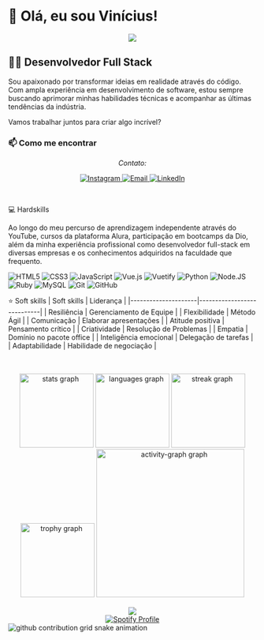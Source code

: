 # 👋 Olá, eu sou Vinícius!

<div align="center">
  <img src="https://media1.tenor.com/m/0fPnYtQ4KTkAAAAC/jinbe-jinbei.gif" />
</div>

## 👨‍💻 Desenvolvedor Full Stack

Sou apaixonado por transformar ideias em realidade através do código. Com ampla experiência em desenvolvimento de software, estou sempre buscando aprimorar minhas habilidades técnicas e acompanhar as últimas tendências da indústria.

Vamos trabalhar juntos para criar algo incrível?

### 📫 Como me encontrar

<div align="center">
  <p><em>Contato:</em></p>
  <p>
    <a href="https://www.instagram.com/vinicius.tac/" target="_blank">
      <img src="https://img.shields.io/badge/-Instagram-%23E4405F?style=for-the-badge&logo=instagram&logoColor=white" target="_blank" alt="Instagram">
    </a>
    <a href="mailto:viniciustacosta@gmail.com">
      <img src="https://img.shields.io/badge/-Gmail-%23333?style=for-the-badge&logo=gmail&logoColor=white" target="_blank" alt="Email">
    </a>
    <a href="https://www.linkedin.com/in/vinícius-tadeu-andrade-costa/" target="_blank">
      <img src="https://img.shields.io/badge/-LinkedIn-%230077B5?style=for-the-badge&logo=linkedin&logoColor=white" target="_blank" alt="LinkedIn">
    </a>
  </p>
</div>





  <br>

💻 Hardskills

Ao longo do meu percurso de aprendizagem independente através do YouTube, cursos da plataforma Alura, participação em bootcamps da Dio, além da minha experiência profissional como desenvolvedor full-stack em diversas empresas e os conhecimentos adquiridos na faculdade que frequento.

![HTML5](https://img.shields.io/badge/HTML5-000?style=flat&logo=html5)
![CSS3](https://img.shields.io/badge/CSS3-000?style=flat&logo=css3&logoColor=264CE4)
![JavaScript](https://img.shields.io/badge/JavaScript-000?style=flat&logo=javascript)
![Vue.js](https://img.shields.io/badge/Vue.js-000?style=flat&logo=vue.js)
![Vuetify](https://img.shields.io/badge/Vuetify-000?style=flat&logo=vuetify)
![Python](https://img.shields.io/badge/Python-000?style=flat&logo=python)
![Node.JS](https://img.shields.io/badge/Node.JS-000?style=flat&logo=nodedotjs)
![Ruby](https://img.shields.io/badge/Ruby-000?style=flat&logo=ruby)
![MySQL](https://img.shields.io/badge/MySQL-000?style=flat&logo=mysql)
![Git](https://img.shields.io/badge/Git-000?style=flat&logo=git)
![GitHub](https://img.shields.io/badge/GitHub-000?style=flat&logo=github)
  <br>
  
  ⭐ Soft skills
| Soft skills         | Liderança                  |
|---------------------|----------------------------|
| Resiliência         | Gerenciamento de Equipe    |
| Flexibilidade       | Método Ágil                |
| Comunicação         | Elaborar apresentações     |
| Atitude positiva    | Pensamento crítico         |
| Criatividade        | Resolução de Problemas     |
| Empatia             | Domínio no pacote office   |
| Inteligência emocional | Delegação de tarefas    |
| Adaptabilidade      |   Habilidade de negociação  |

</br>

<br clear="both">

<div align="center">
  <img src="https://github-readme-stats.vercel.app/api?username=ViniciusTAC&hide_title=false&hide_rank=false&show_icons=true&include_all_commits=false&count_private=true&disable_animations=true&theme=synthwave&locale=pt-br&hide_border=false&order=1&custom_title=Estat%C3%ADsticas%20do%20ViniciusTAC" height="150" alt="stats graph"  />
  <img src="https://github-readme-stats.vercel.app/api/top-langs?username=ViniciusTAC&locale=pt-br&hide_title=false&layout=compact&card_width=320&langs_count=5&theme=synthwave&hide_border=false&order=2" height="150" alt="languages graph"  />
  <img src="https://streak-stats.demolab.com?user=ViniciusTAC&locale=pt-br&mode=daily&theme=synthwave&hide_border=false&border_radius=5&order=3" height="150" alt="streak graph"  />
  <img src="https://github-profile-trophy.vercel.app?username=ViniciusTAC&theme=dracula&column=-1&row=1&margin-w=8&margin-h=8&no-bg=false&no-frame=false&order=4" height="150" alt="trophy graph"  />
  <img src="https://github-readme-activity-graph.vercel.app/graph?username=ViniciusTAC&radius=16&theme=synthwave-84&area=true&order=5&custom_title=Gr%C3%A1fico%20do%20ViniciusTAC" height="300" alt="activity-graph graph"  />
</div>

   <br>

   <div align="center">
  <img src="https://profile-counter.glitch.me/ViniciusTAC/count.svg?"  />
</div>

    
<!--

 -->
<div align="center">
  <a href="https://spotify-github-profile.vercel.app/api/view?uid=noix-4&redirect=true">
    <img src="https://spotify-github-profile.vercel.app/api/view?uid=noix-4&cover_image=true&theme=default&show_offline=true&background_color=21012d&interchange=true&bar_color=ff00a2&bar_color_cover=true" alt="Spotify Profile">
  </a>
</div>

 

      
<div> 
   <picture>
  <source media="(prefers-color-scheme: dark)" srcset="https://raw.githubusercontent.com/ViniciusTAC/ViniciusTAC/output/github-contribution-grid-snake-dark.svg">
  <source media="(prefers-color-scheme: light)" srcset="https://raw.githubusercontent.com/ViniciusTAC/ViniciusTAC/output/github-contribution-grid-snake.svg">
  <img alt="github contribution grid snake animation" src="https://raw.githubusercontent.com/ViniciusTAC/ViniciusTAC/output/github-contribution-grid-snake.svg">
</picture>

</div>

